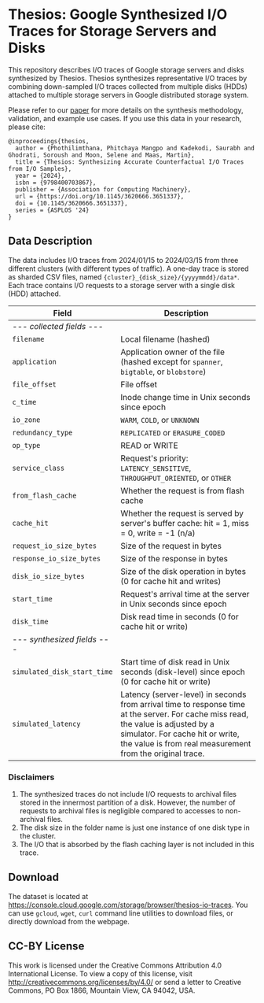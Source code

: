 # Thesios: Google Synthesized I/O Traces for Storage Servers and Disks

This repository describes I/O traces of Google storage servers and disks
synthesized by Thesios. Thesios synthesizes representative I/O traces by
combining down-sampled I/O traces collected from multiple disks (HDDs) attached
to multiple storage servers in Google distributed storage system.

Please refer to our [paper](https://dl.acm.org/doi/10.1145/3620666.3651337) for
more details on the synthesis methodology, validation, and example use cases. If
you use this data in your research, please cite:

```
@inproceedings{thesios,
  author = {Phothilimthana, Phitchaya Mangpo and Kadekodi, Saurabh and Ghodrati, Soroush and Moon, Selene and Maas, Martin},
  title = {Thesios: Synthesizing Accurate Counterfactual I/O Traces from I/O Samples},
  year = {2024},
  isbn = {9798400703867},
  publisher = {Association for Computing Machinery},
  url = {https://doi.org/10.1145/3620666.3651337},
  doi = {10.1145/3620666.3651337},
  series = {ASPLOS '24}
}
```

## Data Description

The data includes I/O traces from 2024/01/15 to 2024/03/15 from three different
clusters (with different types of traffic). A one-day trace is stored as sharded
CSV files, named `{cluster}_{disk_size}/{yyyymmdd}/data*`. Each trace contains
I/O requests to a storage server with a single disk (HDD) attached.

| Field                            | Description                               |
| -------------------------------- | ----------------------------------------- |
| *--- collected fields ---*       |                                           |
| `filename`                       | Local filename (hashed)                   |
| `application`                    | Application owner of the file (hashed except for `spanner`, `bigtable`, or `blobstore`)                                                                |
| `file_offset`                    | File offset                               |
| `c_time`                         | Inode change time in Unix seconds since epoch |
| `io_zone`                        | `WARM`, `COLD`, or `UNKNOWN`              |
| `redundancy_type`                | `REPLICATED` or `ERASURE_CODED`           |
| `op_type`                        | READ or WRITE                             |
| `service_class`                  | Request's priority: `LATENCY_SENSITIVE`, `THROUGHPUT_ORIENTED`, or `OTHER`                                                                        |
| `from_flash_cache`               | Whether the request is from flash cache   |
| `cache_hit`                      | Whether the request is served by server's buffer cache: hit = 1, miss = 0, write = -1 (n/a)                                                            |
| `request_io_size_bytes`          | Size of the request in bytes              |
| `response_io_size_bytes`         | Size of the response in bytes             |
| `disk_io_size_bytes`             | Size of the disk operation in bytes (0 for cache hit and writes)
| `start_time`                     | Request's arrival time at the server in Unix seconds since epoch                                                                          |
| `disk_time`                      | Disk read time in seconds (0 for cache hit or write)                                                                         |
| *--- synthesized fields ---*     |                                           |
| `simulated_disk_start_time`      | Start time of disk read in Unix seconds (disk-level) since epoch (0 for cache hit or write)                                                            |
| `simulated_latency`              | Latency (server-level) in seconds from arrival time to response time at the server. For cache miss read, the value is adjusted by a simulator. For cache hit or write, the value is from real measurement from the original trace.                                           |

### Disclaimers

1. The synthesized traces do not include I/O requests to archival files stored
in the innermost partition of a disk. However, the number of requests to
archival files is negligible compared to accesses to non-archival files.
2. The disk size in the folder name is just one instance of one disk type
in the cluster.
3. The I/O that is absorbed by the flash caching layer is not included in this
trace.


## Download

The dataset is located at https://console.cloud.google.com/storage/browser/thesios-io-traces.
You can use `gcloud`, `wget`, `curl` command line utilities to download files,
or directly download from the webpage.


## CC-BY License

This work is licensed under the Creative Commons Attribution 4.0 International
License. To view a copy of this license, visit
http://creativecommons.org/licenses/by/4.0/ or send a letter to Creative
Commons, PO Box 1866, Mountain View, CA 94042, USA.

